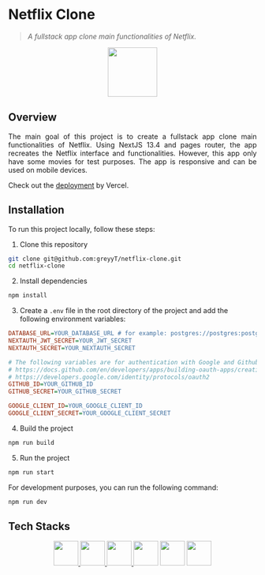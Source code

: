 # Netflix Clone

> _A fullstack app clone main functionalities of Netflix._

<p align='center'>
<img width=100 src="https://cdn4.iconfinder.com/data/icons/logos-and-brands/512/227_Netflix_logo-512.png">
</p>

## Overview

<p align="justify">
The main goal of this project is to create a fullstack app clone main functionalities of Netflix. Using NextJS 13.4 and pages router, the app recreates the Netflix interface and functionalities. However, this app only have some movies for test purposes. The app is responsive and can be used on mobile devices.
</p>

Check out the [deployment](https://greyyt-netflix-clone.vercel.app/auth) by Vercel.

## Installation

To run this project locally, follow these steps:

1. Clone this repository

```sh
git clone git@github.com:greyyT/netflix-clone.git
cd netflix-clone
```

2. Install dependencies

```sh
npm install
```

3. Create a `.env` file in the root directory of the project and add the following environment variables:

```ini
DATABASE_URL=YOUR_DATABASE_URL # for example: postgres://postgres:postgres@localhost:5432/netflix
NEXTAUTH_JWT_SECRET=YOUR_JWT_SECRET
NEXTAUTH_SECRET=YOUR_NEXTAUTH_SECRET

# The following variables are for authentication with Google and Github. You can get them from the following links:
# https://docs.github.com/en/developers/apps/building-oauth-apps/creating-an-oauth-app
# https://developers.google.com/identity/protocols/oauth2
GITHUB_ID=YOUR_GITHUB_ID
GITHUB_SECRET=YOUR_GITHUB_SECRET

GOOGLE_CLIENT_ID=YOUR_GOOGLE_CLIENT_ID
GOOGLE_CLIENT_SECRET=YOUR_GOOGLE_CLIENT_SECRET
```

4. Build the project

```sh
npm run build
```

5. Run the project

```sh
npm run start
```

For development purposes, you can run the following command:

```sh
npm run dev
```

## Tech Stacks

<p align="center">
<a href="https://nextjs.org/" target='_blank'>
<img height=50 src="https://static-00.iconduck.com/assets.00/next-js-icon-512x512-zuauazrk.png">
</a>
<a href="https://next-auth.js.org/getting-started/example">
<img height=50 src="https://next-auth.js.org/img/logo/logo-sm.png">
</a>
<a href="https://www.prisma.io/">
<img height=50 src="https://static-00.iconduck.com/assets.00/prisma-icon-423x512-isxs6996.png">
</a>
<img height=50 src="https://axios-http.com/assets/logo.svg">
<img height=50 src="https://static-00.iconduck.com/assets.00/tailwind-css-icon-2048x1229-u8dzt4uh.png">
<img height=50 src="https://repository-images.githubusercontent.com/218115303/d5e0ba80-f99c-11e9-84a1-1a0aea770883">
</p>
